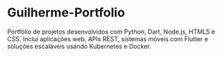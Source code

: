 # Guilherme-Portfolio
 Portfólio de projetos desenvolvidos com Python, Dart, Node.js, HTML5 e CSS. Inclui aplicações web, APIs REST, sistemas móveis com Flutter e soluções escaláveis usando Kubernetes e Docker.
